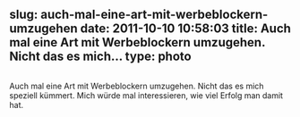 slug: auch-mal-eine-art-mit-werbeblockern-umzugehen
date: 2011-10-10 10:58:03
title: Auch mal eine Art mit Werbeblockern umzugehen. Nicht das es mich...
type: photo
---

<img src="{{@asset.url swerner/tumblr/2011-10-10-auch-mal-eine-art-mit-werbeblockern-umzugehen-c6b5e672ce.png}}" alt=""/>

Auch mal eine Art mit Werbeblockern umzugehen. Nicht das es mich speziell kümmert. Mich würde mal interessieren, wie viel Erfolg man damit hat.
